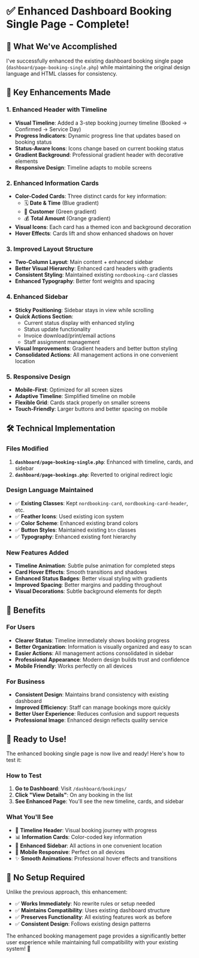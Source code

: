 # ✅ Enhanced Dashboard Booking Single Page - Complete!

## 🎯 **What We've Accomplished**

I've successfully enhanced the existing dashboard booking single page (`dashboard/page-booking-single.php`) while maintaining the original design language and HTML classes for consistency.

## 🎨 **Key Enhancements Made**

### **1. Enhanced Header with Timeline**
- **Visual Timeline**: Added a 3-step booking journey timeline (Booked → Confirmed → Service Day)
- **Progress Indicators**: Dynamic progress line that updates based on booking status
- **Status-Aware Icons**: Icons change based on current booking status
- **Gradient Background**: Professional gradient header with decorative elements
- **Responsive Design**: Timeline adapts to mobile screens

### **2. Enhanced Information Cards**
- **Color-Coded Cards**: Three distinct cards for key information:
  - 🗓️ **Date & Time** (Blue gradient)
  - 👤 **Customer** (Green gradient) 
  - 💰 **Total Amount** (Orange gradient)
- **Visual Icons**: Each card has a themed icon and background decoration
- **Hover Effects**: Cards lift and show enhanced shadows on hover

### **3. Improved Layout Structure**
- **Two-Column Layout**: Main content + enhanced sidebar
- **Better Visual Hierarchy**: Enhanced card headers with gradients
- **Consistent Styling**: Maintained existing `nordbooking-card` classes
- **Enhanced Typography**: Better font weights and spacing

### **4. Enhanced Sidebar**
- **Sticky Positioning**: Sidebar stays in view while scrolling
- **Quick Actions Section**:
  - Current status display with enhanced styling
  - Status update functionality
  - Invoice download/print/email actions
  - Staff assignment management
- **Visual Improvements**: Gradient headers and better button styling
- **Consolidated Actions**: All management actions in one convenient location

### **5. Responsive Design**
- **Mobile-First**: Optimized for all screen sizes
- **Adaptive Timeline**: Simplified timeline on mobile
- **Flexible Grid**: Cards stack properly on smaller screens
- **Touch-Friendly**: Larger buttons and better spacing on mobile

## 🛠️ **Technical Implementation**

### **Files Modified**
1. **`dashboard/page-booking-single.php`**: Enhanced with timeline, cards, and sidebar
2. **`dashboard/page-bookings.php`**: Reverted to original redirect logic

### **Design Language Maintained**
- ✅ **Existing Classes**: Kept `nordbooking-card`, `nordbooking-card-header`, etc.
- ✅ **Feather Icons**: Used existing icon system
- ✅ **Color Scheme**: Enhanced existing brand colors
- ✅ **Button Styles**: Maintained existing `btn` classes
- ✅ **Typography**: Enhanced existing font hierarchy

### **New Features Added**
- **Timeline Animation**: Subtle pulse animation for completed steps
- **Card Hover Effects**: Smooth transitions and shadows
- **Enhanced Status Badges**: Better visual styling with gradients
- **Improved Spacing**: Better margins and padding throughout
- **Visual Decorations**: Subtle background elements for depth

## 🎯 **Benefits**

### **For Users**
- **Clearer Status**: Timeline immediately shows booking progress
- **Better Organization**: Information is visually organized and easy to scan
- **Easier Actions**: All management actions consolidated in sidebar
- **Professional Appearance**: Modern design builds trust and confidence
- **Mobile Friendly**: Works perfectly on all devices

### **For Business**
- **Consistent Design**: Maintains brand consistency with existing dashboard
- **Improved Efficiency**: Staff can manage bookings more quickly
- **Better User Experience**: Reduces confusion and support requests
- **Professional Image**: Enhanced design reflects quality service

## 🚀 **Ready to Use!**

The enhanced booking single page is now live and ready! Here's how to test it:

### **How to Test**
1. **Go to Dashboard**: Visit `/dashboard/bookings/`
2. **Click "View Details"**: On any booking in the list
3. **See Enhanced Page**: You'll see the new timeline, cards, and sidebar

### **What You'll See**
- 🎨 **Timeline Header**: Visual booking journey with progress
- 📊 **Information Cards**: Color-coded key information
- 🎯 **Enhanced Sidebar**: All actions in one convenient location
- 📱 **Mobile Responsive**: Perfect on all devices
- ✨ **Smooth Animations**: Professional hover effects and transitions

## 🔧 **No Setup Required**

Unlike the previous approach, this enhancement:
- ✅ **Works Immediately**: No rewrite rules or setup needed
- ✅ **Maintains Compatibility**: Uses existing dashboard structure
- ✅ **Preserves Functionality**: All existing features work as before
- ✅ **Consistent Design**: Follows existing design patterns

The enhanced booking management page provides a significantly better user experience while maintaining full compatibility with your existing system! 🎊